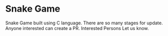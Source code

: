 # Snake Game

Snake Game built using C language. There are so many stages for update. Anyone interested can create a PR. 
Interested Persons Let us know.
